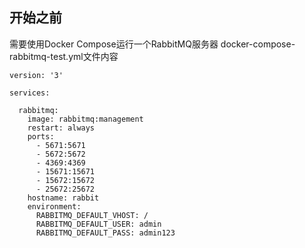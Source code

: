 ## 开始之前
需要使用Docker Compose运行一个RabbitMQ服务器
docker-compose-rabbitmq-test.yml文件内容
```
version: '3'

services:
  
  rabbitmq:
    image: rabbitmq:management
    restart: always
    ports:
      - 5671:5671
      - 5672:5672
      - 4369:4369
      - 15671:15671
      - 15672:15672
      - 25672:25672
    hostname: rabbit
    environment:
      RABBITMQ_DEFAULT_VHOST: /
      RABBITMQ_DEFAULT_USER: admin
      RABBITMQ_DEFAULT_PASS: admin123  
```